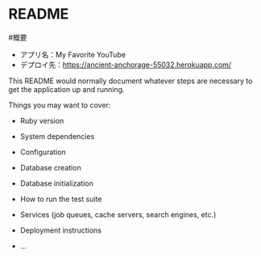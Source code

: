 # README


#概要
* アプリ名：My Favorite YouTube
* デプロイ先：https://ancient-anchorage-55032.herokuapp.com/


This README would normally document whatever steps are necessary to get the
application up and running.

Things you may want to cover:

* Ruby version

* System dependencies

* Configuration

* Database creation

* Database initialization

* How to run the test suite

* Services (job queues, cache servers, search engines, etc.)

* Deployment instructions

* ...
